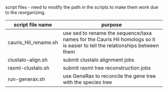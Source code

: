 script files - need to modify the path in the scripts to make them work due to the reorganizing.

| script file name | purpose |
|------------------|---------|
| cauris_Hil_rename.sh | use sed to rename the sequence/taxa names for the Cauris Hil homologs so it is easier to tell the relationships between them |
| clustalo-align.sh | submit clustalo alignment jobs |
| raxml-clustalo.sh | submit raxml tree reconstruction jobs |
| run-generax.sh | use GeneRax to reconcile the gene tree with the species tree |
